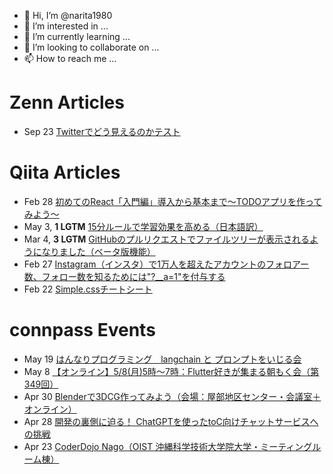 - 👋 Hi, I’m @narita1980
- 👀 I’m interested in ...
- 🌱 I’m currently learning ...
- 💞️ I’m looking to collaborate on ...
- 📫 How to reach me ...

# Zenn Articles

<!-- profile updater begin: zenn -->
- Sep 23 [Twitterでどう見えるのかテスト](https://zenn.dev/narita1980/articles/cbb21f8d7f785752d6ac)
<!-- profile updater end: zenn -->

# Qiita Articles

<!-- profile updater begin: qiita -->
- Feb 28 [初めてのReact「入門編」導入から基本まで〜TODOアプリを作ってみよう〜](https://qiita.com/narita1980/items/49df43425ba2400bd0c2)
- May 3, **1 LGTM** [15分ルールで学習効果を高める（日本語訳）](https://qiita.com/narita1980/items/d0ad5246344fc6e4380f)
- Mar 4, **3 LGTM** [GitHubのプルリクエストでファイルツリーが表示されるようになりました（ベータ版機能）](https://qiita.com/narita1980/items/bee2c5232342a51e0415)
- Feb 27 [Instagram（インスタ）で1万人を超えたアカウントのフォロアー数、フォロー数を知るためには"?__a=1"を付与する](https://qiita.com/narita1980/items/630b7014fa893461b991)
- Feb 22 [Simple.cssチートシート](https://qiita.com/narita1980/items/fd2ccf0e91944aab9fd5)
<!-- profile updater end: qiita -->

# connpass Events

<!-- profile updater begin: connpass -->
- May 19 [はんなりプログラミング　langchain と プロンプトをいじる会](https://hannari-python.connpass.com/event/281205/)
- May 8 [【オンライン】5/8(月)5時〜7時：Flutter好きが集まる朝もく会（第349回）](https://flutter-asamoku.connpass.com/event/280688/)
- Apr 30 [Blenderで3DCG作ってみよう（会場：屋部地区センター・会議室＋オンライン）](https://coderdojo-nago.connpass.com/event/281107/)
- Apr 28 [開発の裏側に迫る！ ChatGPTを使ったtoC向けチャットサービスへの挑戦](https://connpass.com/event/280844/)
- Apr 23 [CoderDojo Nago（OIST 沖縄科学技術大学院大学・ミーティングルーム棟）](https://coderdojo-nago.connpass.com/event/278554/)
<!-- profile updater end: connpass -->

<!---
narita1980/narita1980 is a ✨ special ✨ repository because its `README.md` (this file) appears on your GitHub profile.
You can click the Preview link to take a look at your changes.
--->
